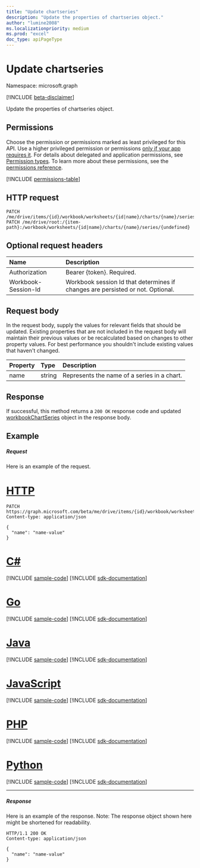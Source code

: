 ```yaml
---
title: "Update chartseries"
description: "Update the properties of chartseries object."
author: "lumine2008"
ms.localizationpriority: medium
ms.prod: "excel"
doc_type: apiPageType
---
```


# Update chartseries

Namespace: microsoft.graph

[!INCLUDE [beta-disclaimer](../../includes/beta-disclaimer.md)]

Update the properties of chartseries object.
## Permissions
Choose the permission or permissions marked as least privileged for this API. Use a higher privileged permission or permissions [only if your app requires it](/graph/permissions-overview#best-practices-for-using-microsoft-graph-permissions). For details about delegated and application permissions, see [Permission types](/graph/permissions-overview#permission-types). To learn more about these permissions, see the [permissions reference](/graph/permissions-reference).

<!-- { "blockType": "permissions", "name": "chartseries_update" } -->
[!INCLUDE [permissions-table](../includes/permissions/chartseries-update-permissions.md)]

## HTTP request
<!-- { "blockType": "ignored" } -->
```http
PATCH /me/drive/items/{id}/workbook/worksheets/{id|name}/charts/{name}/series/{undefined}
PATCH /me/drive/root:/{item-path}:/workbook/worksheets/{id|name}/charts/{name}/series/{undefined}
```
## Optional request headers
| Name       | Description|
|:-----------|:-----------|
| Authorization  | Bearer {token}. Required. |
| Workbook-Session-Id  | Workbook session Id that determines if changes are persisted or not. Optional.|

## Request body
In the request body, supply the values for relevant fields that should be updated. Existing properties that are not included in the request body will maintain their previous values or be recalculated based on changes to other property values. For best performance you shouldn't include existing values that haven't changed.

| Property	   | Type	|Description|
|:---------------|:--------|:----------|
|name|string|Represents the name of a series in a chart.|

## Response

If successful, this method returns a `200 OK` response code and updated [workbookChartSeries](../resources/workbookchartseries.md) object in the response body.
## Example
##### Request
Here is an example of the request.

# [HTTP](#tab/http)
<!-- {
  "blockType": "request",
  "name": "update_chartseries"
}-->
```http
PATCH https://graph.microsoft.com/beta/me/drive/items/{id}/workbook/worksheets/{id|name}/charts/{name}/series/{undefined}
Content-type: application/json

{
  "name": "name-value"
}
```

# [C#](#tab/csharp)
[!INCLUDE [sample-code](../includes/snippets/csharp/update-chartseries-csharp-snippets.md)]
[!INCLUDE [sdk-documentation](../includes/snippets/snippets-sdk-documentation-link.md)]

# [Go](#tab/go)
[!INCLUDE [sample-code](../includes/snippets/go/update-chartseries-go-snippets.md)]
[!INCLUDE [sdk-documentation](../includes/snippets/snippets-sdk-documentation-link.md)]

# [Java](#tab/java)
[!INCLUDE [sample-code](../includes/snippets/java/update-chartseries-java-snippets.md)]
[!INCLUDE [sdk-documentation](../includes/snippets/snippets-sdk-documentation-link.md)]

# [JavaScript](#tab/javascript)
[!INCLUDE [sample-code](../includes/snippets/javascript/update-chartseries-javascript-snippets.md)]
[!INCLUDE [sdk-documentation](../includes/snippets/snippets-sdk-documentation-link.md)]

# [PHP](#tab/php)
[!INCLUDE [sample-code](../includes/snippets/php/update-chartseries-php-snippets.md)]
[!INCLUDE [sdk-documentation](../includes/snippets/snippets-sdk-documentation-link.md)]

# [Python](#tab/python)
[!INCLUDE [sample-code](../includes/snippets/python/update-chartseries-python-snippets.md)]
[!INCLUDE [sdk-documentation](../includes/snippets/snippets-sdk-documentation-link.md)]

---

##### Response
Here is an example of the response. Note: The response object shown here might be shortened for readability.
<!-- {
  "blockType": "response",
  "truncated": true,
  "@odata.type": "microsoft.graph.workbookChartSeries"
} -->
```http
HTTP/1.1 200 OK
Content-type: application/json

{
  "name": "name-value"
}
```

<!-- uuid: 8fcb5dbc-d5aa-4681-8e31-b001d5168d79
2015-10-25 14:57:30 UTC -->
<!--
{
  "type": "#page.annotation",
  "description": "Update chartseries",
  "keywords": "",
  "section": "documentation",
  "tocPath": "",
  "suppressions": [
  ]
}
-->


